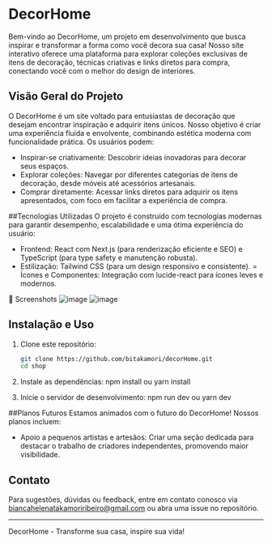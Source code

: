 # DecorHome

Bem-vindo ao DecorHome, um projeto em desenvolvimento que busca inspirar e transformar a forma como você decora sua casa! Nosso site interativo oferece uma plataforma para explorar coleções exclusivas de itens de decoração, técnicas criativas e links diretos para compra, conectando você com o melhor do design de interiores.

## Visão Geral do Projeto

O DecorHome é um site voltado para entusiastas de decoração que desejam encontrar inspiração e adquirir itens únicos. Nosso objetivo é criar uma experiência fluida e envolvente, combinando estética moderna com funcionalidade prática. Os usuários podem:
- Inspirar-se criativamente: Descobrir ideias inovadoras para decorar seus espaços.
- Explorar coleções: Navegar por diferentes categorias de itens de decoração, desde móveis até acessórios artesanais.
- Comprar diretamente: Acessar links diretos para adquirir os itens apresentados, com foco em facilitar a experiência de compra.

##Tecnologias Utilizadas
O projeto é construído com tecnologias modernas para garantir desempenho, escalabilidade e uma ótima experiência do usuário:
- Frontend: React com Next.js (para renderização eficiente e SEO) e TypeScript (para type safety e manutenção robusta).
- Estilização: Tailwind CSS (para um design responsivo e consistente).
= Ícones e Componentes: Integração com lucide-react para ícones leves e modernos.

📸 Screenshots
![image](https://github.com/user-attachments/assets/c4449fe2-b1a4-48ed-8cb7-90323478e065)
![image](https://github.com/user-attachments/assets/6ee23766-8f65-4c53-800d-34224a7a85a5)


## Instalação e Uso

1. Clone este repositório:
   ```sh
   git clone https://github.com/bitakamori/decorHome.git
   cd shop
2. Instale as dependências:
   npm install ou yarn install

3. Inicie o servidor de desenvolvimento:
  npm run dev  ou yarn dev
  

##Planos Futuros
Estamos animados com o futuro do DecorHome! Nossos planos incluem:
- Apoio a pequenos artistas e artesãos: Criar uma seção dedicada para destacar o trabalho de criadores independentes, promovendo maior visibilidade.

## Contato
Para sugestões, dúvidas ou feedback, entre em contato conosco via biancahelenatakamoriribeiro@gmail.com ou abra uma issue no repositório.
__________________________________________________________________________________________________________________________________________
DecorHome - Transforme sua casa, inspire sua vida!
